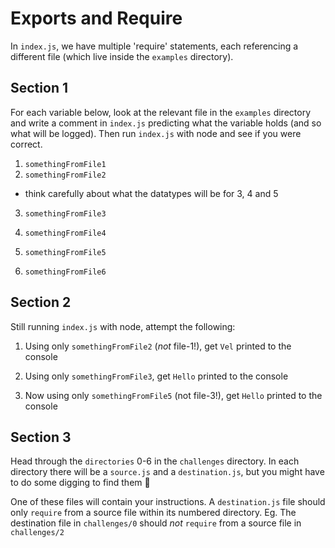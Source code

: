 # Exports and Require

In `index.js`, we have multiple 'require' statements, each referencing a different file (which live inside the `examples` directory).

## Section 1

For each variable below, look at the relevant file in the `examples` directory and write a comment in `index.js` predicting what the variable holds (and so what will be logged). Then run `index.js` with node and see if you were correct.

1. `somethingFromFile1`
2. `somethingFromFile2`

- think carefully about what the datatypes will be for 3, 4 and 5

3. `somethingFromFile3`
4. `somethingFromFile4`
5. `somethingFromFile5`

6. `somethingFromFile6`

## Section 2

Still running `index.js` with node, attempt the following:

1. Using only `somethingFromFile2` (_not_ file-1!), get `Vel` printed to the console

2. Using only `somethingFromFile3`, get `Hello` printed to the console

3. Now using only `somethingFromFile5` (not file-3!), get `Hello` printed to the console

## Section 3

Head through the `directories` 0-6 in the `challenges` directory. In each directory there will be a `source.js` and a `destination.js`, but you might have to do some digging to find them 🔎

One of these files will contain your instructions. A `destination.js` file should only `require` from a source file within its numbered directory.
Eg. The destination file in `challenges/0` should _not_ `require` from a source file in `challenges/2`
